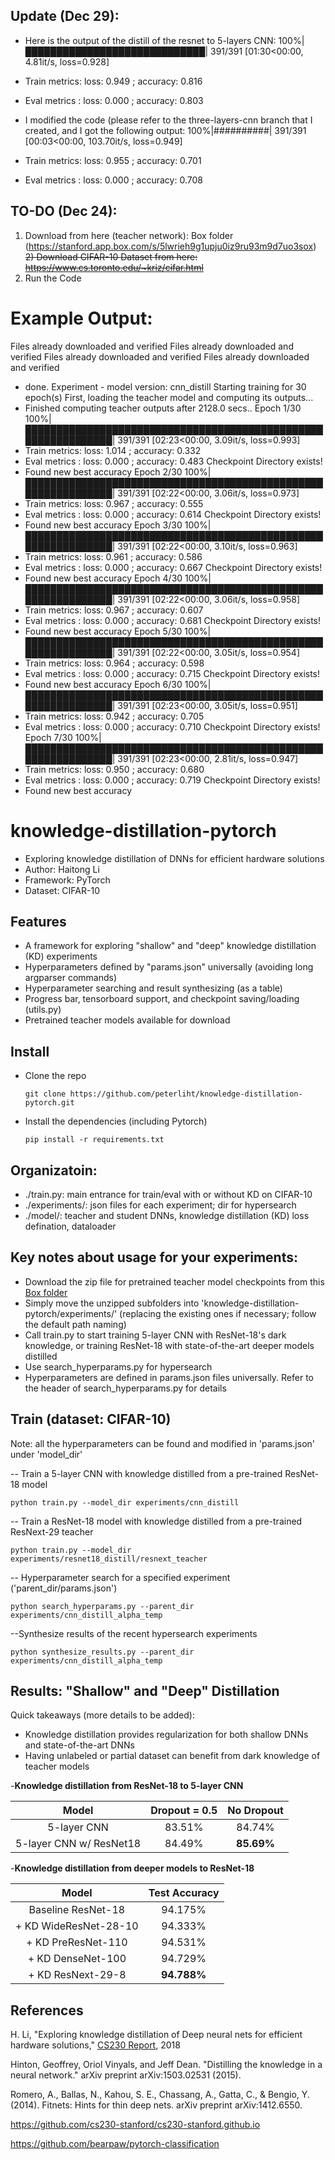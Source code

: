 ## Update (Dec 29):
- Here is the output of the distill of the resnet to 5-layers CNN: 
100%|█████████████████████████████| 391/391 [01:30<00:00,  4.81it/s, loss=0.928]
- Train metrics: loss: 0.949 ; accuracy: 0.816
- Eval metrics : loss: 0.000 ; accuracy: 0.803

- I modified the code (please refer to the three-layers-cnn branch that I created, and I got the following output:
100%|##########| 391/391 [00:03<00:00, 103.70it/s, loss=0.949]
- Train metrics: loss: 0.955 ; accuracy: 0.701
- Eval metrics : loss: 0.000 ; accuracy: 0.708


## TO-DO (Dec 24):

1) Download from here (teacher network): Box folder (https://stanford.app.box.com/s/5lwrieh9g1upju0iz9ru93m9d7uo3sox)
<del>2) Download CIFAR-10 Dataset from here: https://www.cs.toronto.edu/~kriz/cifar.html</del>
3) Run the Code


# Example Output:

Files already downloaded and verified
Files already downloaded and verified
Files already downloaded and verified
Files already downloaded and verified
- done.
Experiment - model version: cnn_distill
Starting training for 30 epoch(s)
First, loading the teacher model and computing its outputs...
- Finished computing teacher outputs after 2128.0 secs..
Epoch 1/30
100%|██████████████████████████████████████████████████████████████| 391/391 [02:23<00:00,  3.09it/s, loss=0.993]
- Train metrics: loss: 1.014 ; accuracy: 0.332
- Eval metrics : loss: 0.000 ; accuracy: 0.483
Checkpoint Directory exists! 
- Found new best accuracy
Epoch 2/30
100%|██████████████████████████████████████████████████████████████| 391/391 [02:22<00:00,  3.06it/s, loss=0.973]
- Train metrics: loss: 0.967 ; accuracy: 0.555
- Eval metrics : loss: 0.000 ; accuracy: 0.614
Checkpoint Directory exists! 
- Found new best accuracy
Epoch 3/30
100%|██████████████████████████████████████████████████████████████| 391/391 [02:22<00:00,  3.10it/s, loss=0.963]
- Train metrics: loss: 0.961 ; accuracy: 0.586
- Eval metrics : loss: 0.000 ; accuracy: 0.667
Checkpoint Directory exists! 
- Found new best accuracy
Epoch 4/30
100%|██████████████████████████████████████████████████████████████| 391/391 [02:22<00:00,  3.06it/s, loss=0.958]
- Train metrics: loss: 0.967 ; accuracy: 0.607
- Eval metrics : loss: 0.000 ; accuracy: 0.681
Checkpoint Directory exists! 
- Found new best accuracy
Epoch 5/30
100%|██████████████████████████████████████████████████████████████| 391/391 [02:22<00:00,  3.05it/s, loss=0.954]
- Train metrics: loss: 0.964 ; accuracy: 0.598
- Eval metrics : loss: 0.000 ; accuracy: 0.715
Checkpoint Directory exists! 
- Found new best accuracy
Epoch 6/30
100%|██████████████████████████████████████████████████████████████| 391/391 [02:23<00:00,  3.05it/s, loss=0.951]
- Train metrics: loss: 0.942 ; accuracy: 0.705
- Eval metrics : loss: 0.000 ; accuracy: 0.710
Checkpoint Directory exists! 
Epoch 7/30
100%|██████████████████████████████████████████████████████████████| 391/391 [02:23<00:00,  2.81it/s, loss=0.947]
- Train metrics: loss: 0.950 ; accuracy: 0.680
- Eval metrics : loss: 0.000 ; accuracy: 0.719
Checkpoint Directory exists! 
- Found new best accuracy





# knowledge-distillation-pytorch
* Exploring knowledge distillation of DNNs for efficient hardware solutions
* Author: Haitong Li
* Framework: PyTorch
* Dataset: CIFAR-10


## Features
* A framework for exploring "shallow" and "deep" knowledge distillation (KD) experiments
* Hyperparameters defined by "params.json" universally (avoiding long argparser commands)
* Hyperparameter searching and result synthesizing (as a table)
* Progress bar, tensorboard support, and checkpoint saving/loading (utils.py)
* Pretrained teacher models available for download 


## Install
* Clone the repo
  ```
  git clone https://github.com/peterliht/knowledge-distillation-pytorch.git
  ```

* Install the dependencies (including Pytorch)
  ```
  pip install -r requirements.txt
  ```


## Organizatoin:
* ./train.py: main entrance for train/eval with or without KD on CIFAR-10
* ./experiments/: json files for each experiment; dir for hypersearch
* ./model/: teacher and student DNNs, knowledge distillation (KD) loss defination, dataloader 


## Key notes about usage for your experiments:

* Download the zip file for pretrained teacher model checkpoints from this [Box folder](https://stanford.box.com/s/5lwrieh9g1upju0iz9ru93m9d7uo3sox)
* Simply move the unzipped subfolders into 'knowledge-distillation-pytorch/experiments/' (replacing the existing ones if necessary; follow the default path naming)
* Call train.py to start training 5-layer CNN with ResNet-18's dark knowledge, or training ResNet-18 with state-of-the-art deeper models distilled
* Use search_hyperparams.py for hypersearch
* Hyperparameters are defined in params.json files universally. Refer to the header of search_hyperparams.py for details


## Train (dataset: CIFAR-10)

Note: all the hyperparameters can be found and modified in 'params.json' under 'model_dir'

-- Train a 5-layer CNN with knowledge distilled from a pre-trained ResNet-18 model
```
python train.py --model_dir experiments/cnn_distill
```

-- Train a ResNet-18 model with knowledge distilled from a pre-trained ResNext-29 teacher
```
python train.py --model_dir experiments/resnet18_distill/resnext_teacher
```

-- Hyperparameter search for a specified experiment ('parent_dir/params.json')
```
python search_hyperparams.py --parent_dir experiments/cnn_distill_alpha_temp
```

--Synthesize results of the recent hypersearch experiments
```
python synthesize_results.py --parent_dir experiments/cnn_distill_alpha_temp
```


## Results: "Shallow" and "Deep" Distillation

Quick takeaways (more details to be added):

* Knowledge distillation provides regularization for both shallow DNNs and state-of-the-art DNNs
* Having unlabeled or partial dataset can benefit from dark knowledge of teacher models


-**Knowledge distillation from ResNet-18 to 5-layer CNN**

| Model                   | Dropout = 0.5      |  No Dropout        | 
| :------------------:    | :----------------: | :-----------------:|
| 5-layer CNN             | 83.51%             |  84.74%            | 
| 5-layer CNN w/ ResNet18 | 84.49%             |  **85.69%**        |

-**Knowledge distillation from deeper models to ResNet-18**


|Model                      |  Test Accuracy|
|:--------:                 |   :---------: |
|Baseline ResNet-18         | 94.175%       |
|+ KD WideResNet-28-10      | 94.333%       |
|+ KD PreResNet-110         | 94.531%       |
|+ KD DenseNet-100          | 94.729%       |
|+ KD ResNext-29-8          | **94.788%**   |



## References

H. Li, "Exploring knowledge distillation of Deep neural nets for efficient hardware solutions," [CS230 Report](http://cs230.stanford.edu/files_winter_2018/projects/6940224.pdf), 2018

Hinton, Geoffrey, Oriol Vinyals, and Jeff Dean. "Distilling the knowledge in a neural network." arXiv preprint arXiv:1503.02531 (2015).

Romero, A., Ballas, N., Kahou, S. E., Chassang, A., Gatta, C., & Bengio, Y. (2014). Fitnets: Hints for thin deep nets. arXiv preprint arXiv:1412.6550.

https://github.com/cs230-stanford/cs230-stanford.github.io

https://github.com/bearpaw/pytorch-classification
